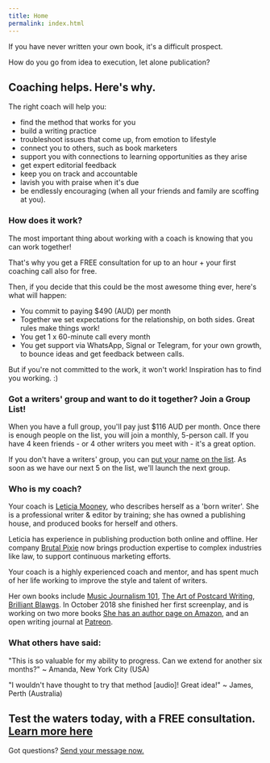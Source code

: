 ```yaml
---
title: Home
permalink: index.html
---
```

If you have never written your own book, it's a difficult prospect. 

How do you go from idea to execution, let alone publication? 

## Coaching helps. Here's why.
The right coach will help you:

* find the method that works for you
* build a writing practice
* troubleshoot issues that come up, from emotion to lifestyle
* connect you to others, such as book marketers
* support you with connections to learning opportunities as they arise
* get expert editorial feedback 
* keep you on track and accountable
* lavish you with praise when it's due
* be endlessly encouraging (when all your friends and family are scoffing at you).

### How does it work?

The most important thing about working with a coach is knowing that you can work together! 

That's why you get a FREE consultation for up to an hour + your first coaching call also for free. 

Then, if you decide that this could be the most awesome thing ever, here's what will happen:

* You commit to paying $490 (AUD) per month
* Together we set expectations for the relationship, on both sides. Great rules make things work!
* You get 1 x 60-minute call every month
* You get support via WhatsApp, Signal or Telegram, for your own growth, to bounce ideas and get feedback between calls.

But if you're not committed to the work, it won't work! Inspiration has to find you working. :)

### Got a writers' group and want to do it together? Join a Group List!

When you have a full group, you'll pay just $116 AUD per month. Once there is enough people on the list, you will join a monthly, 5-person call. If you have 4 keen friends - or 4 other writers you meet with - it's a great option.

If you don't have a writers' group, you can [put your name on the list](https://brutalpixie.typeform.com/to/n55yGQ). As soon as we have our next 5 on the list, we'll launch the next group.

### Who is my coach?

Your coach is [Leticia Mooney](http://biodagar.com/about), who describes herself as a 'born writer'. She is a professional writer & editor by training; she has owned a publishing house, and produced books for herself and others.

Leticia has experience in publishing production both online and offline. Her company [Brutal Pixie](https://brutalpixie.com) now brings production expertise to complex industries like law, to support continuous marketing efforts. 

Your coach is a highly experienced coach and mentor, and has spent much of her life working to improve the style and talent of writers.

Her own books include [Music Journalism 101](https://www.amazon.com/Music-Journalism-101-definitive-established/dp/0992283701), [The Art of Postcard Writing](https://www.amazon.com/Art-Postcard-Writing-Better-Travel/dp/0646903616), [Brilliant Blawgs](http://brutalpixie.com/brilliant-blawgs-playbook-creating-maintaining-strategic-blogs-clients-prospects-love). In October 2018 she finished her first screenplay, and is working on two more books [She has an author page on Amazon](https://www.amazon.com/Leticia-Supple/e/B071GTJNC9), and an open writing journal at [Patreon](http://patreon.com/biodagar).

### What others have said:

"This is so valuable for my ability to progress. Can we extend for another six months?" 
~ Amanda, New York City (USA)

"I wouldn't have thought to try that method [audio]! Great idea!" 
~ James, Perth (Australia)

## Test the waters today, with a FREE consultation. [Learn more here](https://calendly.com/brutalpixie/client-call)

Got questions? [Send your message now.](https://brutalpixie.typeform.com/to/n55yGQ)



